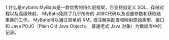 1.什么是mybatis
MyBatis是一款优秀的持久层框架，它支持自定义 SQL、存储过程以及高级映射。
MyBatis免除了几乎所有的 JDBC代码以及设置参数和获取结果集的工作。
MyBatis可以通过简单的 XML 或注解来配置和映射原始类型、接口和 Java POJO（Plain Old Java Objects，
普通老式 Java 对象）为数据库中的记录。



